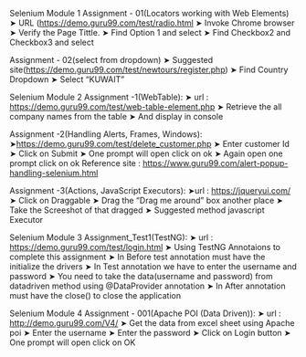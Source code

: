 Selenium Module 1
Assignment - 01(Locators working with Web Elements)
➤ URL (https://demo.guru99.com/test/radio.html
➤ Invoke Chrome browser
➤ Verify the Page Tittle. 
➤ Find Option 1 and select
➤ Find Checkbox2 and Checkbox3 and select

Assignment - 02(select from dropdown)
➤ Suggested site(https://demo.guru99.com/test/newtours/register.php)
➤ Find Country Dropdown
➤ Select “KUWAIT”

Selenium Module 2
Assignment -1(WebTable):
➤ url : https://demo.guru99.com/test/web-table-element.php
 ➤ Retrieve the all company names from the table
➤ And display in console

Assignment -2(Handling Alerts, Frames, Windows):
➤https://demo.guru99.com/test/delete_customer.php
 ➤ Enter customer Id
➤ Click on Submit
➤ One prompt will open click on ok
➤ Again open one prompt click on ok
Reference site : https://www.guru99.com/alert-popup-handling-selenium.html

Assignment -3(Actions, JavaScript Executors):
➤url : https://jqueryui.com/
 ➤ Click on Draggable
➤ Drag the “Drag me around” box another place
➤ Take the Screeshot of that dragged
➤ Suggested method javascript Executor 

Selenium Module 3
Assignment_Test1(TestNG):
➤ url : https://demo.guru99.com/test/login.html
➤ Using TestNG Annotaions to complete this assignment
➤ In Before test annotation must have the initialize the drivers
➤ In Test annotation we have to enter the username and password
➤ You need to take the data(username and password) from datadriven method using @DataProvider annotation
➤ In After annotation must have the close() to close the application

Selenium Module 4
Assignment - 001(Apache POI (Data Driven)):
➤ url : http://demo.guru99.com/V4/
➤ Get the data from excel sheet using Apache poi
➤ Enter the username 
➤ Enter the password
➤ Click on Login button
➤ One prompt will open click on OK 


